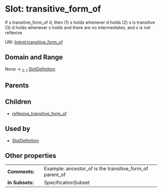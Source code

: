 
# Slot: transitive_form_of


If s transitive_form_of d, then (1) s holds whenever d holds (2) s is transitive (3) d holds whenever s holds and there are no intermediates, and s is not reflexive

URI: [linkml:transitive_form_of](https://w3id.org/linkml/transitive_form_of)


## Domain and Range

None &#8594;  <sub>0..1</sub> [SlotDefinition](SlotDefinition.md)

## Parents


## Children

 *  [reflexive_transitive_form_of](reflexive_transitive_form_of.md)

## Used by

 * [SlotDefinition](SlotDefinition.md)

## Other properties

|  |  |  |
| --- | --- | --- |
| **Comments:** | | Example: ancestor_of is the transitive_form_of parent_of |
| **In Subsets:** | | SpecificationSubset |

